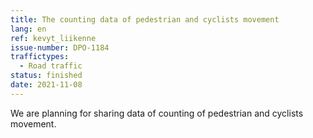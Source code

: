 ```yaml
---
title: The counting data of pedestrian and cyclists movement
lang: en
ref: kevyt_liikenne
issue-number: DPO-1184
traffictypes:
  - Road traffic
status: finished
date: 2021-11-08
---
```


We are planning for sharing data of counting of pedestrian and cyclists
movement.
